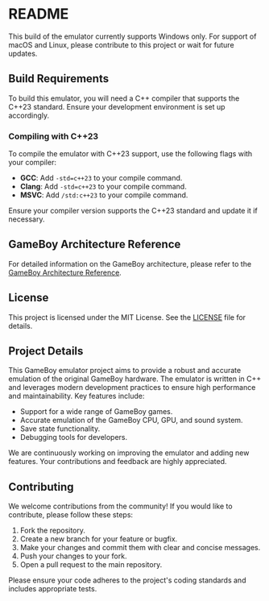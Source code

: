 # README

This build of the emulator currently supports Windows only. For support of macOS and Linux, please contribute to this project or wait for future updates.
## Build Requirements

To build this emulator, you will need a C++ compiler that supports the C++23 standard. Ensure your development environment is set up accordingly.
### Compiling with C++23

To compile the emulator with C++23 support, use the following flags with your compiler:

- **GCC**: Add `-std=c++23` to your compile command.
- **Clang**: Add `-std=c++23` to your compile command.
- **MSVC**: Add `/std:c++23` to your compile command.

Ensure your compiler version supports the C++23 standard and update it if necessary.

## GameBoy Architecture Reference

For detailed information on the GameBoy architecture, please refer to the [GameBoy Architecture Reference](https://gbdev.io/pandocs/).

## License

This project is licensed under the MIT License. See the [LICENSE](LICENSE) file for details.

## Project Details

This GameBoy emulator project aims to provide a robust and accurate emulation of the original GameBoy hardware. The emulator is written in C++ and leverages modern development practices to ensure high performance and maintainability. Key features include:

- Support for a wide range of GameBoy games.
- Accurate emulation of the GameBoy CPU, GPU, and sound system.
- Save state functionality.
- Debugging tools for developers.

We are continuously working on improving the emulator and adding new features. Your contributions and feedback are highly appreciated.

## Contributing

We welcome contributions from the community! If you would like to contribute, please follow these steps:

1. Fork the repository.
2. Create a new branch for your feature or bugfix.
3. Make your changes and commit them with clear and concise messages.
4. Push your changes to your fork.
5. Open a pull request to the main repository.

Please ensure your code adheres to the project's coding standards and includes appropriate tests.